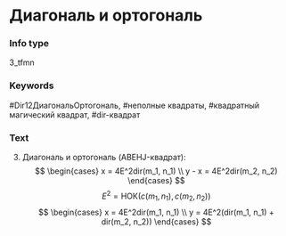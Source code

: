 # Диагональ и ортогональ
### Info type
3_tfmn
### Keywords
#Dir12ДиагональОртогональ, #неполные квадраты, #квадратный магический квадрат, #dir-квадрат
### Text
3. Диагональ и ортогональ (ABEHJ-квадрат):
$$
\begin{cases}
x = 4E^2dir(m_1, n_1) \\
y - x = 4E^2dir(m_2, n_2)
\end{cases}
$$
$$E^2 = \text{НОК}(c(m_1, n_1), c(m_2, n_2))$$
$$
\begin{cases}
x = 4E^2dir(m_1, n_1) \\
y = 4E^2(dir(m_1, n_1) + dir(m_2, n_2))
\end{cases}
$$